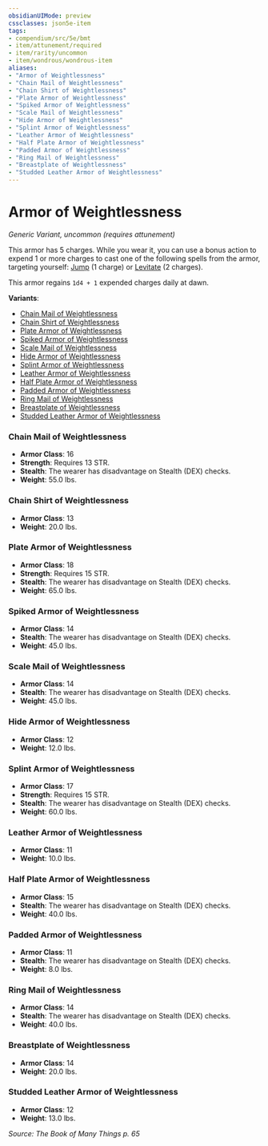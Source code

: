 ```yaml
---
obsidianUIMode: preview
cssclasses: json5e-item
tags:
- compendium/src/5e/bmt
- item/attunement/required
- item/rarity/uncommon
- item/wondrous/wondrous-item
aliases: 
- "Armor of Weightlessness"
- "Chain Mail of Weightlessness"
- "Chain Shirt of Weightlessness"
- "Plate Armor of Weightlessness"
- "Spiked Armor of Weightlessness"
- "Scale Mail of Weightlessness"
- "Hide Armor of Weightlessness"
- "Splint Armor of Weightlessness"
- "Leather Armor of Weightlessness"
- "Half Plate Armor of Weightlessness"
- "Padded Armor of Weightlessness"
- "Ring Mail of Weightlessness"
- "Breastplate of Weightlessness"
- "Studded Leather Armor of Weightlessness"
---
```

# Armor of Weightlessness
*Generic Variant, uncommon (requires attunement)*  


This armor has 5 charges. While you wear it, you can use a bonus action to expend 1 or more charges to cast one of the following spells from the armor, targeting yourself: [Jump](z_compendium/spells/jump.md) (1 charge) or [Levitate](z_compendium/spells/levitate.md) (2 charges).

This armor regains `1d4 + 1` expended charges daily at dawn.

**Variants**:
- [Chain Mail of Weightlessness](#Chain%20Mail%20of%20Weightlessness)
- [Chain Shirt of Weightlessness](#Chain%20Shirt%20of%20Weightlessness)
- [Plate Armor of Weightlessness](#Plate%20Armor%20of%20Weightlessness)
- [Spiked Armor of Weightlessness](#Spiked%20Armor%20of%20Weightlessness)
- [Scale Mail of Weightlessness](#Scale%20Mail%20of%20Weightlessness)
- [Hide Armor of Weightlessness](#Hide%20Armor%20of%20Weightlessness)
- [Splint Armor of Weightlessness](#Splint%20Armor%20of%20Weightlessness)
- [Leather Armor of Weightlessness](#Leather%20Armor%20of%20Weightlessness)
- [Half Plate Armor of Weightlessness](#Half%20Plate%20Armor%20of%20Weightlessness)
- [Padded Armor of Weightlessness](#Padded%20Armor%20of%20Weightlessness)
- [Ring Mail of Weightlessness](#Ring%20Mail%20of%20Weightlessness)
- [Breastplate of Weightlessness](#Breastplate%20of%20Weightlessness)
- [Studded Leather Armor of Weightlessness](#Studded%20Leather%20Armor%20of%20Weightlessness)

### Chain Mail of Weightlessness

- **Armor Class**: 16
- **Strength**: Requires 13 STR.
- **Stealth**: The wearer has disadvantage on Stealth (DEX) checks.
- **Weight**: 55.0 lbs.

### Chain Shirt of Weightlessness

- **Armor Class**: 13
- **Weight**: 20.0 lbs.

### Plate Armor of Weightlessness

- **Armor Class**: 18
- **Strength**: Requires 15 STR.
- **Stealth**: The wearer has disadvantage on Stealth (DEX) checks.
- **Weight**: 65.0 lbs.

### Spiked Armor of Weightlessness

- **Armor Class**: 14
- **Stealth**: The wearer has disadvantage on Stealth (DEX) checks.
- **Weight**: 45.0 lbs.

### Scale Mail of Weightlessness

- **Armor Class**: 14
- **Stealth**: The wearer has disadvantage on Stealth (DEX) checks.
- **Weight**: 45.0 lbs.

### Hide Armor of Weightlessness

- **Armor Class**: 12
- **Weight**: 12.0 lbs.

### Splint Armor of Weightlessness

- **Armor Class**: 17
- **Strength**: Requires 15 STR.
- **Stealth**: The wearer has disadvantage on Stealth (DEX) checks.
- **Weight**: 60.0 lbs.

### Leather Armor of Weightlessness

- **Armor Class**: 11
- **Weight**: 10.0 lbs.

### Half Plate Armor of Weightlessness

- **Armor Class**: 15
- **Stealth**: The wearer has disadvantage on Stealth (DEX) checks.
- **Weight**: 40.0 lbs.

### Padded Armor of Weightlessness

- **Armor Class**: 11
- **Stealth**: The wearer has disadvantage on Stealth (DEX) checks.
- **Weight**: 8.0 lbs.

### Ring Mail of Weightlessness

- **Armor Class**: 14
- **Stealth**: The wearer has disadvantage on Stealth (DEX) checks.
- **Weight**: 40.0 lbs.

### Breastplate of Weightlessness

- **Armor Class**: 14
- **Weight**: 20.0 lbs.

### Studded Leather Armor of Weightlessness

- **Armor Class**: 12
- **Weight**: 13.0 lbs.


*Source: The Book of Many Things p. 65*